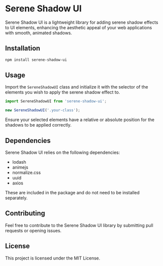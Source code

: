 # Serene Shadow UI

Serene Shadow UI is a lightweight library for adding serene shadow effects to UI elements, enhancing the aesthetic appeal of your web applications with smooth, animated shadows.

## Installation

```bash
npm install serene-shadow-ui
```

## Usage

Import the `SereneShadowUI` class and initialize it with the selector of the elements you wish to apply the serene shadow effect to.

```javascript
import SereneShadowUI from 'serene-shadow-ui';

new SereneShadowUI('.your-class');
```

Ensure your selected elements have a relative or absolute position for the shadows to be applied correctly.

## Dependencies

Serene Shadow UI relies on the following dependencies:
- lodash
- animejs
- normalize.css
- uuid
- axios

These are included in the package and do not need to be installed separately.

## Contributing

Feel free to contribute to the Serene Shadow UI library by submitting pull requests or opening issues.

## License

This project is licensed under the MIT License.
